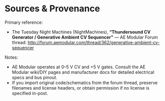 # Sources & Provenance

Primary reference:
- The Tuesday Night Machines (NightMachines), **“Thundersound CV Generator / Generative Ambient CV Sequencer”** — AE Modular Forum thread:
  http://forum.aemodular.com/thread/362/generative-ambient-cv-sequencer

Notes:
- AE Modular operates at 0–5 V CV and +5 V gates. Consult the AE Modular wiki/DIY pages and manufacturer docs for detailed electrical specs and bus pinout.
- If you import original code/schematics from the forum thread, preserve filenames and license headers, or obtain permission if no license is specified in-post.

